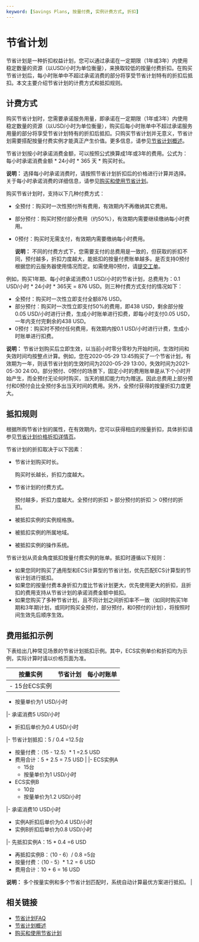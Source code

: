 ```yaml
---
keyword: [Savings Plans, 按量付费, 实例计费方式, 折扣]
---
```


# 节省计划

节省计划是一种折扣权益计划，您可以通过承诺在一定期限（1年或3年）内使用稳定数量的资源（以USD/小时为单位衡量），来换取较低的按量付费折扣。在购买节省计划后，每小时账单中不超过承诺消费的部分将享受节省计划特有的折扣后抵扣。本文主要介绍节省计划的计费方式和抵扣规则。

## 计费方式

购买节省计划时，您需要承诺服务用量，即承诺在一定期限（1年或3年）内使用稳定数量的资源（以USD/小时为单位衡量），购买后每小时账单中不超过承诺服务用量的部分将享受节省计划特有的折扣后抵扣。只购买节省计划并无意义，节省计划需要搭配按量付费实例才能真正产生价值。更多信息，请参见[节省计划概述](/intl.zh-CN/实例/选择实例购买方式/节省计划/节省计划概述.md)。

节省计划按小时承诺消费金额，可以按照公式换算成1年或3年的费用。公式为：每小时承诺消费金额 \* 24小时 \* 365 天 \* 购买时长。

**说明：** 选择每小时承诺消费时，请按照节省计划折扣后的价格进行计算并选择。关于每小时承诺消费的详细信息，请参见[购买和使用节省计划](/intl.zh-CN/实例/选择实例购买方式/节省计划/购买和使用节省计划.md)。

购买节省计划时，支持以下几种付费方式：

-   全预付：购买时一次性预付所有费用，有效期内不再缴纳其它费用。
-   部分预付：购买时预付部分费用（约50%），有效期内需要继续缴纳每小时费用。
-   0预付：购买时无需支付，有效期内需要缴纳每小时费用。

    **说明：** 不同的付费方式下，您需要支付的总费用是一致的，但获取的折扣不同，预付越多，折扣力度越大，能抵扣的按量付费账单越多。是否支持0预付根据您的云服务器使用情况而定。如需使用0预付，请[提交工单](https://workorder-intl.console.aliyun.com/console.htm)。


例如，购买1年期、每小时承诺消费0.1 USD/小时的节省计划，总费用为：0.1 USD/小时 \* 24小时 \* 365天 = 876 USD。则三种付费方式支付的情况如下：

-   全预付：购买时一次性立即支付全额876 USD。
-   部分预付：购买时一次性立即支付50%的费用，即438 USD，剩余部分按0.05 USD/小时进行计费，生成小时账单进行扣费，即每小时支付0.05 USD，一年内支付完剩余的438 USD。
-   0预付：购买时不预付任何费用，有效期内按0.1 USD/小时进行计费，生成小时账单进行扣费。

**说明：** 节省计划购买后立即生效，以当前小时零分零秒为开始时间，生效时间和失效时间均按整点计算。例如，您在2020-05-29 13:45购买了一个节省计划，有效期为一年，则该节省计划的生效时间为2020-05-29 13:00，失效时间为2021-05-30 24:00。部分预付、0预付的场景下，固定小时的费用账单是从下个小时开始产生，而全预付无论何时购买，当天的抵扣能力均为赠送。因此总费用上部分预付和0预付会比全预付多出当天时间的费用。另外，全预付获得的按量折扣力度更大。

## 抵扣规则

根据所购节省计划的属性，在有效期内，您可以获得相应的按量折扣，具体折扣请参见[节省计划价格折扣详情页](https://usercenter2.aliyun.com/resource/spn/price)。

节省计划的折扣取决于以下因素：

-   节省计划购买时长。

    购买时长越长，折扣力度越大。

-   节省计划的付费方式。

    预付越多，折扣力度越大。全预付的折扣 \> 部分预付的折扣 ＞ 0预付的折扣。

-   被抵扣实例的实例规格族。
-   被抵扣实例的所属地域。
-   被抵扣实例的操作系统。

节省计划从资金角度抵扣按量付费实例的账单。抵扣时遵循以下规则：

-   如果您同时购买了通用型和ECS计算型的节省计划，优先匹配ECS计算型的节省计划进行抵扣。
-   如果您的按量付费本身折扣力度比节省计划更大，优先使用更大的折扣，且折扣的费用支持从节省计划的承诺消费金额中抵扣。
-   如果您购买了多种节省计划，且不同计划之间折扣率不一致（如同时购买1年期和3年期计划，或同时购买全预付，部分预付，和0预付的计划），将按照时间生效先后顺序生效。

## 费用抵扣示例

下表给出几种常见场景的节省计划抵扣示例。其中，ECS实例单价和折扣均为示例，实际计算时请以价格页面为准。

|按量实例|节省计划|每小时账单|
|----|----|-----|
|-   15台ECS实例
-   按量单价为1 USD/小时

|-   承诺消费5 USD/小时
-   折扣后单价为0.4 USD/小时

|-   节省计划抵扣：5 / 0.4 =12.5台
-   按量付费：（15 - 12.5）\* 1 =2.5 USD
-   费用合计：5 + 2.5 = 7.5 USD |
|-   ECS实例A
    -   15台
    -   按量单价为1 USD/小时
-   ECS实例B
    -   10台
    -   按量单价为1.2 USD/小时

|-   承诺消费10 USD小时
-   实例A折扣后单价为0.4 USD/小时
-   实例B折扣后单价为0.8 USD/小时

|-   先抵扣实例A：15 \* 0.4 =6 USD
-   再抵扣实例B：（10 - 6）/ 0.8 =5台
-   按量付费：（10 - 5）\* 1.2 = 6 USD
-   费用合计：10 + 6 = 16 USD

**说明：** 多个按量实例和多个节省计划匹配时，系统自动计算最优方案进行抵扣。 |

## 相关链接

-   [节省计划FAQ](/intl.zh-CN/产品定价/计费FAQ.md)
-   [节省计划概述](/intl.zh-CN/实例/选择实例购买方式/节省计划/节省计划概述.md)
-   [购买和使用节省计划](/intl.zh-CN/实例/选择实例购买方式/节省计划/购买和使用节省计划.md)

